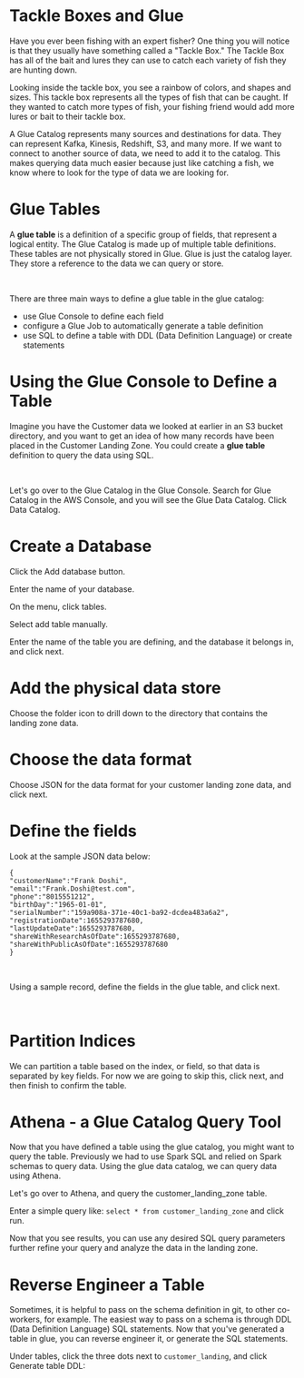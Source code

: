 # Tackle Boxes and Glue

Have you ever been fishing with an expert fisher? One thing you will notice is that they usually have something called a "Tackle Box." The Tackle Box has all of the bait and lures they can use to catch each variety of fish they are hunting down. 

Looking inside the tackle box, you see a rainbow of colors, and shapes and sizes. This tackle box represents all the types of fish that can be caught. If they wanted to catch more types of fish, your fishing friend would add more lures or bait to their tackle box. 

A Glue Catalog represents many sources and destinations for data. They can represent Kafka, Kinesis, Redshift, S3, and many more. If we want to connect to another source of data, we need to add it to the catalog. This makes querying data much easier because just like catching a fish, we know where to look for the type of data we are looking for.

# Glue Tables

A **glue table** is a definition of a specific group of fields, that represent a logical entity. The Glue Catalog is made up of multiple table definitions. These tables are not physically stored in Glue. Glue is just the catalog layer. They store a reference to the data we can query or store. 

<br data-md>

There are three main ways to define a glue table in the glue catalog:

* use Glue Console to define each field
* configure a Glue Job to automatically generate a table definition
* use SQL to define a table with DDL (Data Definition Language) or create statements

# Using the Glue Console to Define a Table

Imagine you have the Customer data we looked at earlier in an S3 bucket directory, and you want to get an idea of how many records have been placed in the Customer Landing Zone. You could create a **glue table** definition to query the data using SQL.

<br data-md>

Let's go over to the Glue Catalog in the Glue Console. Search for Glue Catalog in the AWS Console, and you will see the Glue Data Catalog. Click Data Catalog.

# Create a Database

Click the Add database button.

Enter the name of your database.

On the menu, click tables.

Select add table manually.

Enter the name of the table you are defining, and the database it belongs in, and click next.

# Add the physical data store

Choose the folder icon to drill down to the directory that contains the landing zone data.

# Choose the data format

Choose JSON for the data format for your customer landing zone data, and click next.

# Define the fields

Look at the sample JSON data below:

```
{
"customerName":"Frank Doshi",
"email":"Frank.Doshi@test.com",
"phone":"8015551212",
"birthDay":"1965-01-01",
"serialNumber":"159a908a-371e-40c1-ba92-dcdea483a6a2",
"registrationDate":1655293787680,
"lastUpdateDate":1655293787680,
"shareWithResearchAsOfDate":1655293787680,
"shareWithPublicAsOfDate":1655293787680
}
```

<br data-md>

Using a sample record, define the fields in the glue table, and click next.

<br data-md>

# Partition Indices

We can partition a table based on the index, or field, so that data is separated by key fields. For now we are going to skip this, click next, and then finish to confirm the table.

# Athena - a Glue Catalog Query Tool

Now that you have defined a table using the glue catalog, you might want to query the table. Previously we had to use Spark SQL and relied on Spark schemas to query data. Using the glue data catalog, we can query data using Athena.

Let's go over to Athena, and query the customer_landing_zone table.

Enter a simple query like: `select * from customer_landing_zone` and click run.

Now that you see results, you can use any desired SQL query parameters further refine your query and analyze the data in the landing zone.

# Reverse Engineer a Table

Sometimes, it is helpful to pass on the schema definition in git, to other co-workers, for example. The easiest way to pass on a schema is through DDL (Data Definition Language) SQL statements. Now that you've generated a table in glue, you can reverse engineer it, or generate the SQL statements.

Under tables, click the three dots next to `customer_landing`, and click Generate table DDL:
